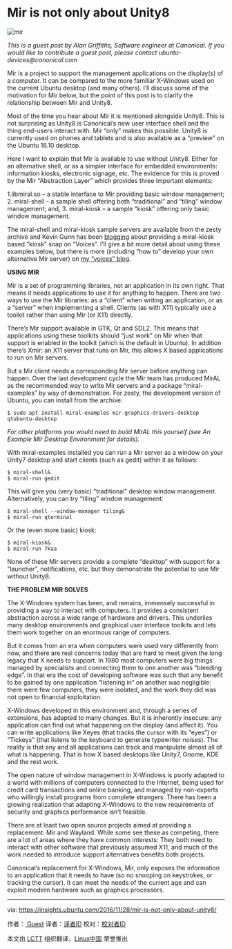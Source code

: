 Mir is not only about Unity8
============================================================

 ![mir](https://insights.ubuntu.com/wp-content/uploads/2cf2/MIR.png) 

_This is a guest post by Alan Griffiths, Software engineer at Canonical. If you would like to contribute a guest post, please contact ubuntu-devices@canonical.com_

Mir is a project to support the management applications on the display(s) of a computer. It can be compared to the more familiar X-Windows used on the current Ubuntu desktop (and many others). I’ll discuss some of the motivation for Mir below, but the point of this post is to clarify the relationship between Mir and Unity8.

Most of the time you hear about Mir it is mentioned alongside Unity8\. This is not surprising as Unity8 is Canonical’s new user interface shell and the thing end-users interact with. Mir “only” makes this possible. Unity8 is currently used on phones and tablets and is also available as a “preview” on the Ubuntu 16.10 desktop.

Here I want to explain that Mir is available to use without Unity8\. Either for an alternative shell, or as a simpler interface for embedded environments: information kiosks, electronic signage, etc. The evidence for this is proved by the Mir “Abstraction Layer” which provides three important elements:

1.libmiral.so – a stable interface to Mir providing basic window management;
2\. miral-shell – a sample shell offering both “traditional” and “tiling” window management; and,
3\. miral-kiosk – a sample “kiosk” offering only basic window management.

The miral-shell and miral-kiosk sample servers are available from the zesty archive and Kevin Gunn has been [blogging][1] about providing a miral-kiosk based “kiosk” snap on “Voices”. I’ll give a bit more detail about using these examples below, but there is more (including “how to” develop your own alternative Mir server) on [my “voices” blog][2].

**USING MIR**

Mir is a set of programming libraries, not an application in its own right. That means it needs applications to use it for anything to happen. There are two ways to use the Mir libraries: as a “client” when writing an application, or as a “server” when implementing a shell. Clients (as with X11) typically use a toolkit rather than using Mir (or X11) directly.

There’s Mir support available in GTK, Qt and SDL2\. This means that applications using these toolkits should “just work” on Mir when that support is enabled in the toolkit (which is the default in Ubuntu). In addition there’s Xmir: an X11 server that runs on Mir, this allows X based applications to run on Mir servers.

But a Mir client needs a corresponding Mir server before anything can happen. Over the last development cycle the Mir team has produced MirAL as the recommended way to write Mir servers and a package “miral-examples” by way of demonstration. For zesty, the development version of Ubuntu, you can install from the archive:

```
$ sudo apt install miral-examples mir-graphics-drivers-desktop qtubuntu-desktop
```

_For other platforms you would need to build MirAL this yourself (see An Example Mir Desktop Environment for details)._

With miral-examples installed you can run a Mir server as a window on your Unity7 desktop and start clients (such as gedit) within it as follows:

```
$ miral-shell&
$ miral-run gedit
```

This will give you (very basic) “traditional” desktop window management. Alternatively, you can try “tiling” window management:

```
$ miral-shell --window-manager tiling&
$ miral-run qterminal
```

Or the (even more basic) kiosk:

```
$ miral-kiosk&
$ miral-run 7kaa
```

None of these Mir servers provide a complete “desktop” with support for a “launcher”, notifications, etc. but they demonstrate the potential to use Mir without Unity8.

**THE PROBLEM MIR SOLVES**

The X-Windows system has been, and remains, immensely successful in providing a way to interact with computers. It provides a consistent abstraction across a wide range of hardware and drivers. This underlies many desktop environments and graphical user interface toolkits and lets them work together on an enormous range of computers.

But it comes from an era when computers were used very differently from now, and there are real concerns today that are hard to meet given the long legacy that X needs to support.
In 1980 most computers were big things managed by specialists and connecting them to one another was “bleeding edge”. In that era the cost of developing software was such that any benefit to be gained by one application “listening in” on another was negligible: there were few computers, they were isolated, and the work they did was not open to financial exploitation.

X-Windows developed in this environment and, through a series of extensions, has adapted to many changes. But it is inherently insecure: any application can find out what happening on the display (and affect it). You can write applications like Xeyes (that tracks the cursor with its “eyes”) or “Tickeys” (that listens to the keyboard to generate typewriter noises). The reality is that any and all applications can track and manipulate almost all of what is happening. That is how X based desktops like Unity7, Gnome, KDE and the rest work.

The open nature of window management in X-Windows is poorly adapted to a world with millions of computers connected to the Internet, being used for credit card transactions and online banking, and managed by non-experts who willingly install programs from complete strangers. There has been a growing realization that adapting X-Windows to the new requirements of security and graphics performance isn’t feasible.

There are at least two open source projects aimed at providing a replacement: Mir and Wayland. While some see these as competing, there are a lot of areas where they have common interests: They both need to interact with other software that previously assumed X11, and much of the work needed to introduce support alternatives benefits both projects.

Canonical’s replacement for X-Windows, Mir, only exposes the information to an application that it needs to have (so no snooping on keystrokes, or tracking the cursor). It can meet the needs of the current age and can exploit modern hardware such as graphics processors.

--------------------------------------------------------------------------------

via: https://insights.ubuntu.com/2016/11/28/mir-is-not-only-about-unity8/

作者：[ Guest][a]
译者：[译者ID](https://github.com/译者ID)
校对：[校对者ID](https://github.com/校对者ID)

本文由 [LCTT](https://github.com/LCTT/TranslateProject) 组织翻译，[Linux中国](https://linux.cn/) 荣誉推出

[a]:https://insights.ubuntu.com/author/guest/
[1]:http://voices.canonical.com/kevin.gunn/
[2]:http://voices.canonical.com/alan.griffiths/
